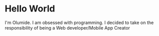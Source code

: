 # Hello World

I'm Olumide. I am obsessed with programming.
I decided to take on the responsibility of being a Web developer/Mobile App Creator
